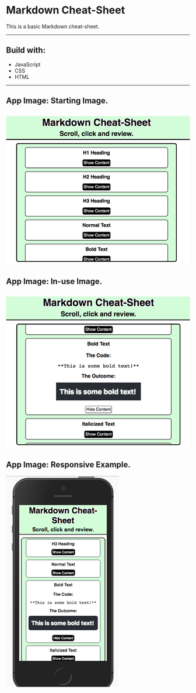 # Markdown Cheat-Sheet

This is a basic Markdown cheat-sheet.

---
## Build with:
* JavaScript
* CSS
* HTML
---
## App Image: Starting Image.
![Starter View](images/readme_app_pic_1.png)
---
## App Image: In-use Image.
![In-use View](images/readme_app_pic_2.png)
---
## App Image: Responsive Example.
![Responsive Example](images/readme_app_pic_3.png)
